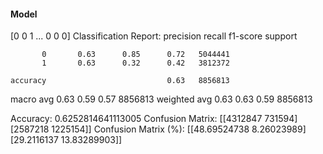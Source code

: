 #### Model
[0 0 1 ... 0 0 0]
Classification Report:
              precision    recall  f1-score   support

           0       0.63      0.85      0.72   5044441
           1       0.63      0.32      0.42   3812372

    accuracy                           0.63   8856813
   macro avg       0.63      0.59      0.57   8856813
weighted avg       0.63      0.63      0.59   8856813

Accuracy: 0.6252814641113005
Confusion Matrix:
[[4312847  731594]
 [2587218 1225154]]
Confusion Matrix (%):
[[48.69524738  8.26023989]
 [29.2116137  13.83289903]]
